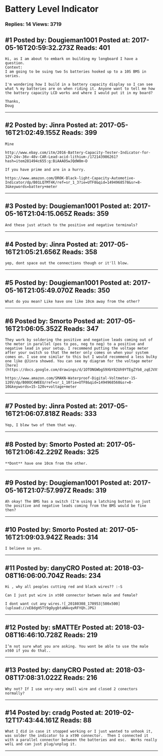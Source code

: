 # Battery Level Indicator

### Replies: 14 Views: 3719

## \#1 Posted by: Dougieman1001 Posted at: 2017-05-16T20:59:32.273Z Reads: 401

```
Hi, as I am about to embark on building my longboard I have a question.
Context: 
I am going to be suing two 5s batteries hooked up to a 10S BMS in series. 

I'm wondering how I build in a battery capacity display so I can see what % my batteries are on when riding it. Anyone want to tell me how the battery capacity LCD works and where I would put it in my board?

Thanks,
Doug
```

---
## \#2 Posted by: Jinra Posted at: 2017-05-16T21:02:49.155Z Reads: 399

```
Mine

http://www.ebay.com/itm/2016-Battery-Capacity-Tester-Indicator-for-12V-24v-36v-48v-CAR-Lead-acid-lithium-/172143986261?hash=item281494c655:g:BiAAAOSwJQdW8m~D

If you have prime and are in a hurry.

https://www.amazon.com/DROK-Black-light-Capacity-Automotive-Indicator/dp/B01LQ7MT4K/ref=sr_1_3?ie=UTF8&qid=1494968578&sr=8-3&keywords=battery+meter
```

---
## \#3 Posted by: Dougieman1001 Posted at: 2017-05-16T21:04:15.065Z Reads: 359

```
And these just attach to the positive and negative terminals?
```

---
## \#4 Posted by: Jinra Posted at: 2017-05-16T21:05:21.656Z Reads: 358

```
yep, dont space out the connections though or it'll blow.
```

---
## \#5 Posted by: Dougieman1001 Posted at: 2017-05-16T21:05:49.070Z Reads: 350

```
What do you mean? Like have one like 10cm away from the other?
```

---
## \#6 Posted by: Smorto Posted at: 2017-05-16T21:06:05.352Z Reads: 347

```
They work by soldering the positive and negative leads coming out of the meter in parallel (pos to pos, neg to neg) to a positive and negative lead in your setup. I recommend putting the voltage meter after your switch so that the meter only comes on when your system comes on. I use one similar to this but I would recommend a less bulky one like @Jinra showed. You can see my diagram for the voltage meter [here](https://docs.google.com/drawings/d/1OTONGWbgS9XbY82Uh9YTEgZYb8_zqEJVXfqQTjNvynY/edit). 

https://www.amazon.com/SMAKN-Waterproof-Digital-Voltmeter-15-120V/dp/B00OC4WEEU/ref=sr_1_10?ie=UTF8&qid=1494968568&sr=8-10&keywords=15-120v+voltage+meter
```

---
## \#7 Posted by: Jinra Posted at: 2017-05-16T21:06:07.818Z Reads: 333

```
Yep, I blew two of them that way.
```

---
## \#8 Posted by: Smorto Posted at: 2017-05-16T21:06:42.229Z Reads: 325

```
**Dont** have one 10cm from the other.
```

---
## \#9 Posted by: Dougieman1001 Posted at: 2017-05-16T21:07:57.997Z Reads: 319

```
Ah okay! The BMS has a switch (I'm using a latching button) so just the positive and negative leads coming from the BMS would be fine then?
```

---
## \#10 Posted by: Smorto Posted at: 2017-05-16T21:09:03.942Z Reads: 314

```
I believe so yes.
```

---
## \#11 Posted by: danyCRO Posted at: 2018-03-08T16:06:00.704Z Reads: 234

```
Hi , why all peoples cutting red and black wires?? :-S

Can I just put wire in xt60 connector betwen male and female? 

I dont want cut any wires.![_20180308_170953|500x500](upload://xE8dgH5Tt9gOygbtaNAvqvRFYQh.JPG)
```

---
## \#12 Posted by: sMATTEr Posted at: 2018-03-08T16:46:10.728Z Reads: 219

```
I’m not sure what you are asking. You wont be able to use the male xt60 if you do that..
```

---
## \#13 Posted by: danyCRO Posted at: 2018-03-08T17:08:31.022Z Reads: 216

```
Why not? If I use very-very small wire and closed 2 conectors normally?
```

---
## \#14 Posted by: cradg Posted at: 2019-02-12T17:43:44.161Z Reads: 88

```
What I did in case it stopped working or I just wanted to unhook it, was solder the indicator to a xt90 connector.  Then I connected it with a parallel connector between the batteries and esc.  Works really welL and can just plug/unplug it.
```

---
